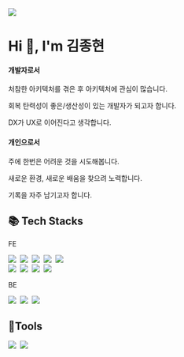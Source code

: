 <img src="https://capsule-render.vercel.app/api?type=waving&color=0500BE&height=250&section=header&text=김종현's%20Github!&fontSize=80&fontColor=ffffff&fontAlignY=40&fontAlign=50" />
<p>
    
<h1>Hi 👋, I'm 김종현</h1>

<h4>개발자로서</h4>
<p>처참한 아키텍처를 겪은 후 아키텍처에 관심이 많습니다.</p>
<p>회복 탄력성이 좋은/생산성이 있는 개발자가 되고자 합니다.</p>
<p>DX가 UX로 이어진다고 생각합니다.</p>

<h4>개인으로서</h4>
<p>주에 한번은 어려운 것을 시도해봅니다.</p>
<p>새로운 환경, 새로운 배움을 찾으려 노력합니다.</p>
<p>기록을 자주 남기고자 합니다.</p>

<h2> 📚 Tech Stacks </h2>

<div>
    <p>FE</p>
    <img src="https://img.shields.io/badge/html5-E34F26?style=for-the-badge&logo=html5&logoColor=white"/>&nbsp
    <img src="https://img.shields.io/badge/css-1572B6?style=for-the-badge&logo=css3&logoColor=white"/>&nbsp
    <img src="https://img.shields.io/badge/Sass-CC6699?style=for-the-badge&logo=sass&logoColor=white"/>&nbsp
    <img src="https://img.shields.io/badge/Tailwind_CSS-38B2AC?style=for-the-badge&logo=tailwind-css&logoColor=white"/>&nbsp
    <img src="https://img.shields.io/badge/Material--UI-0081CB?style=for-the-badge&logo=material-ui&logoColor=white"/>&nbsp
    <br>
    <img src="https://img.shields.io/badge/javascript-F7DF1E?style=for-the-badge&logo=javascript&logoColor=black"/>&nbsp
    <img src="https://img.shields.io/badge/react-61DAFB?style=for-the-badge&logo=react&logoColor=black"/>&nbsp
    <img src="https://img.shields.io/badge/Redux-593D88?style=for-the-badge&logo=redux&logoColor=white"/>&nbsp
    <img src="https://img.shields.io/badge/TypeScript-007ACC?style=for-the-badge&logo=typescript&logoColor=white">&nbsp
    <br>
    <p>BE</p>
    <img src="https://img.shields.io/badge/node.js-339933?style=for-the-badge&logo=Node.js&logoColor=white"/>&nbsp
    <img src="https://img.shields.io/badge/express-000000?style=for-the-badge&logo=express&logoColor=white"/>&nbsp
    <img src="https://img.shields.io/badge/mongoDB-47A248?style=for-the-badge&logo=MongoDB&logoColor=white"/>&nbsp
</div>

<h2> 🌱Tools </h2>
<div>
  <img src="https://img.shields.io/badge/github-181717?style=for-the-badge&logo=github&logoColor=white"/>&nbsp
  <img src="https://img.shields.io/badge/git-F05032?style=for-the-badge&logo=git&logoColor=white"/>&nbsp
</div>

<!-- 
<h2> 🔭 I’m currently working on ... </h2> 
-->


